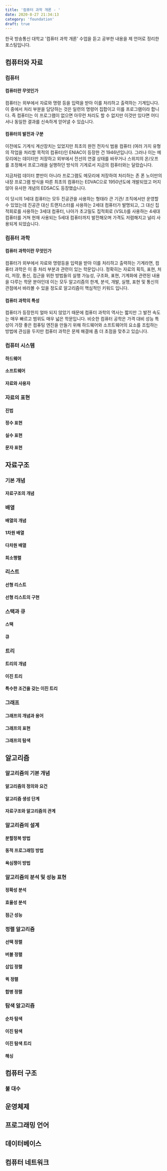 ```yaml
---
title: '컴퓨터 과학 개론 - '
date: 2020-8-27 21:34:13
category: 'foundation'
draft: true
---
```


한국 방송통신 대학교 '컴퓨터 과학 개론' 수업을 듣고 공부한 내용을 제 언어로 정리한 포스팅입니다.

## 컴퓨터와 자료

### 컴퓨터

#### 컴퓨터란 무엇인가

컴퓨터는 외부에서 자료와 명령 등을 입력을 받아 이를 처리하고 출력하는 기계입니다. 이 중에서 처리 부분을 담당하는 것은 일련의 명령어 집합이고 이를 프로그램이라 합니다. 즉 컴퓨터는 이 프로그램이 없으면 아무런 처리도 할 수 없지만 이것만 있다면 어디서나 동일한 결과를 신속하게 얻어낼 수 있습니다.

#### 컴퓨터의 발전과 구분

 이전에도 기계식 계산장치는 있었지만 최초의 완전 전자식 범용 컴퓨터 (여러 가지 유형의 작업을 처리할 목적의 컴퓨터)인 ENIAC이 등장한 건 1946년입니다. 그러나 이는 메모리에는 데이터만 저장하고 외부에서 전선의 연결 상태를 바꾸거나 스위치의 온/오프를 조정해서 프로그래을 실행하던 방식의 기게로서 지금의 컴퓨터와는 달랐습니다. 
 
 지금처럼 데이터 뿐만이 아니라 프로그램도 메모리에 저장하여 처리하는 존 폰 노이만의 내장 프로그램 방식을 따른 최초의 컴퓨터는 EDVAC으로 1950년도에 개발되었고 머지않아 유사한 개념의 EDSAC도 등장했습니다. 

이 당시의 1세대 컴퓨터는 모두 진공관을 사용하는 형태라 큰 기관/ 조직에서만 운영할 수 있었는데 진공관 대신 트랜지스터를 사용하는 2세대 컴퓨터가 발명되고, 그 대신 집적회로를 사용하는 3세대 컴퓨터, 나아가 초고밀도 집적회로 (VSLI)를 사용하는 4새대 컴퓨터를 거쳐 현재 사용되는 5세대 컴퓨터까지 발전해오며 가격도 저렴해지고 널리 사용되게 되었습니다. 

### 컴퓨터 과학

#### 컴퓨터 과학이란 무엇인가

컴퓨터가 외부에서 자료와 명령등을 입력을 받아 이를 처리하고 출력하는 기계라면, 컴퓨터 과학은 이 중 처리 부분과 관련이 있는 학문입니다. 정확히는 자료의 획득, 표현, 처리, 저장, 통신, 접근을 위한 방법들의 실행 가능성, 구조화, 표현, 기계화에 관련된 내용을 다루는 학문 분야인데 이는 모두 알고리즘의 한계, 분석, 개발, 실행, 표현 및 통신의 관점에서 바라볼 수 있을 정도로 알고리즘이 핵심적인 키워드 입니다.

#### 컴퓨터 과학의 특성

컴퓨터가 등장한지 얼마 되지 않았기 때문에 컴퓨터 과학의 역사는 짧지만 그 발전 속도는 매우 빠르고 범위도 매우 넓은 학문입니다. 비슷한 컴퓨터 공학은 가격 대비 성능 특성이 가장 좋은 컴퓨팅 엔진을 만들기 위해 하드웨어와 소프트웨어의 요소를 조립하는 방법에 관심을 두지만 컴퓨터 과학은 문제 해결에 좀 더 초점을 맞추고 있습니다.

### 컴퓨터 시스템

#### 하드웨어

#### 소프트웨어

#### 자료와 사용자

### 자료의 표현

#### 진법

#### 정수 표현

#### 실수 표현

#### 문자 표현

## 자료구조

### 기본 개념

#### 자료구조의 개념

### 배열

#### 배열의 개념

#### 1차원 배열

#### 다차원 배열

#### 희소행렬

### 리스트

#### 선형 리스트

#### 선형 리스트의 구현

### 스택과 큐

#### 스택

#### 큐

### 트리

#### 트리의 개념

#### 이진 트리

#### 특수한 조건을 갖는 이진 트리

### 그래프

#### 그래프의 개념과 용어

#### 그래프의 표현

#### 그래프의 탐색

## 알고리즘

### 알고리즘의 기본 개념

#### 알고리즘의 정의와 요건

#### 알고리즘 생성 단계

#### 자료구조와 알고리즘의 관계

### 알고리즘의 설계

#### 분할정복 방법

#### 동적 프로그래밍 방법

#### 욕심쟁이 방법

### 알고리즘의 분석 및 성능 표현

#### 정확성 분석

#### 효율성 분석

#### 점근 성능

### 정렬 알고리즘

#### 선택 정렬

#### 버블 정렬

#### 삽입 정렬

#### 퀵 정렬

#### 합병 정렬

### 탐색 알고리즘

#### 순차 탐색

#### 이진 탐색

#### 이진 탐색 트리

#### 해싱

## 컴퓨터 구조

### 불 대수

## 운영체제

## 프로그래밍 언어

## 데이터베이스

## 컴퓨터 네트워크
